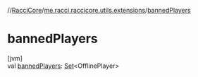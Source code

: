 //[RacciCore](../../index.md)/[me.racci.raccicore.utils.extensions](index.md)/[bannedPlayers](banned-players.md)

# bannedPlayers

[jvm]\
val [bannedPlayers](banned-players.md): [Set](https://kotlinlang.org/api/latest/jvm/stdlib/kotlin.collections/-set/index.html)&lt;OfflinePlayer&gt;
